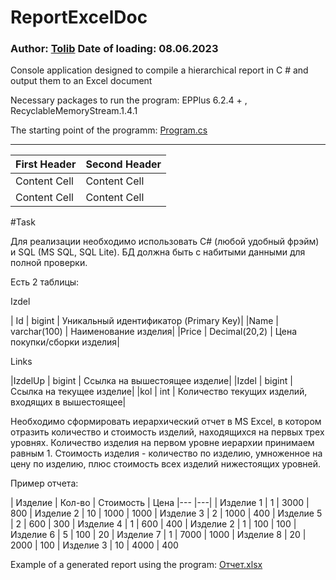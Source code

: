 # ReportExcelDoc
### Author: [Tolib](https://github.com/Tolib-Angle) Date of loading: 08.06.2023
Console application designed to compile a hierarchical report in C # and output them to an Excel document

Necessary packages to run the program: EPPlus 6.2.4 + , RecyclableMemoryStream.1.4.1

The starting point of the programm: [Program.cs](https://github.com/Tolib-Angle/ReportExcelDoc/blob/main/Program.cs)

--------------------------------------

| First Header  | Second Header |
| ------------- | ------------- |
| Content Cell  | Content Cell  |
| Content Cell  | Content Cell  |

#Task

Для реализации необходимо использовать C# (любой удобный фрэйм) и SQL (MS SQL, SQL Lite). БД должна быть с набитыми данными для полной проверки.

Есть 2 таблицы:

Izdel

| Id	| bigint	| Уникальный идентификатор (Primary Key)|
|Name	| varchar(100)	| Наименование изделия|
|Price	| Decimal(20,2)	| Цена покупки/сборки изделия|

Links

|IzdelUp	| bigint	| Ссылка на вышестоящее изделие|
|Izdel	| bigint	| Ссылка на текущее изделие|
|kol	| int	| Количество текущих изделий, входящих в вышестоящее|

Необходимо сформировать иерархический отчет в MS Excel, в котором отразить количество и стоимость изделий, находящихся на первых трех уровнях.
Количество изделия на первом уровне иерархии принимаем равным 1. Стоимость изделия - количество по изделию, умноженное на цену по изделию, плюс стоимость всех изделий нижестоящих уровней.

Пример отчета:

| Изделие	| Кол-во	| Стоимость	| Цена
|--- |---|
| Изделие 1	| 1	| 3000	| 800
|  Изделие 2	| 10	| 1000	| 1000
|  Изделие 3	| 2	| 1000	| 400
|   Изделие 5	| 2	| 600	| 300
|  Изделие 4	| 1	| 600	| 400
|   Изделие 2	| 1	| 100	| 100
|    Изделие 6	| 5	| 100	| 20
| Изделие 7	| 1	| 7000	| 1000
|  Изделие 8	| 20	| 2000	| 100
|  Изделие 3	| 10	| 4000	| 400

Example of a generated report using the program: [Отчет.xlsx](https://github.com/Tolib-Angle/ReportExcelDoc/blob/main/Отчет.xlsx)